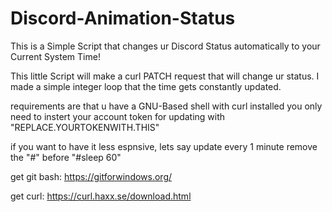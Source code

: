 # Discord-Animation-Status
This is a Simple Script that changes ur Discord Status automatically to your Current System Time!

This little Script will make a curl PATCH request that will change ur status.
I made a simple integer loop that the time gets constantly updated.

requirements are that u have a GNU-Based shell with curl installed
you only need to instert your account token for updating with "REPLACE.YOURTOKENWITH.THIS"

if you want to have it less espnsive, lets say update every 1 minute remove the "#" before "#sleep 60"

get git bash:
https://gitforwindows.org/

get curl:
https://curl.haxx.se/download.html


